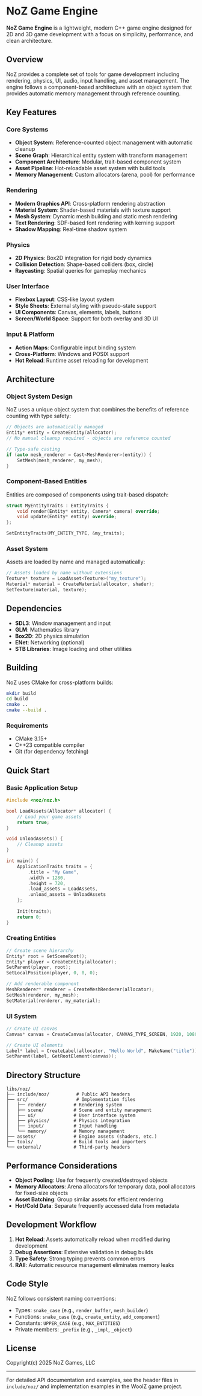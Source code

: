 # NoZ Game Engine

**NoZ Game Engine** is a lightweight, modern C++ game engine designed for 2D and 3D game development with a focus on simplicity, performance, and clean architecture.

## Overview

NoZ provides a complete set of tools for game development including rendering, physics, UI, audio, input handling, and asset management. The engine follows a component-based architecture with an object system that provides automatic memory management through reference counting.

## Key Features

### Core Systems
- **Object System**: Reference-counted object management with automatic cleanup
- **Scene Graph**: Hierarchical entity system with transform management
- **Component Architecture**: Modular, trait-based component system
- **Asset Pipeline**: Hot-reloadable asset system with build tools
- **Memory Management**: Custom allocators (arena, pool) for performance

### Rendering
- **Modern Graphics API**: Cross-platform rendering abstraction
- **Material System**: Shader-based materials with texture support
- **Mesh System**: Dynamic mesh building and static mesh rendering
- **Text Rendering**: SDF-based font rendering with kerning support
- **Shadow Mapping**: Real-time shadow system

### Physics
- **2D Physics**: Box2D integration for rigid body dynamics
- **Collision Detection**: Shape-based colliders (box, circle)
- **Raycasting**: Spatial queries for gameplay mechanics

### User Interface
- **Flexbox Layout**: CSS-like layout system
- **Style Sheets**: External styling with pseudo-state support
- **UI Components**: Canvas, elements, labels, buttons
- **Screen/World Space**: Support for both overlay and 3D UI

### Input & Platform
- **Action Maps**: Configurable input binding system
- **Cross-Platform**: Windows and POSIX support
- **Hot Reload**: Runtime asset reloading for development

## Architecture

### Object System Design
NoZ uses a unique object system that combines the benefits of reference counting with type safety:

```cpp
// Objects are automatically managed
Entity* entity = CreateEntity(allocator);
// No manual cleanup required - objects are reference counted

// Type-safe casting
if (auto mesh_renderer = Cast<MeshRenderer>(entity)) {
    SetMesh(mesh_renderer, my_mesh);
}
```

### Component-Based Entities
Entities are composed of components using trait-based dispatch:

```cpp
struct MyEntityTraits : EntityTraits {
    void render(Entity* entity, Camera* camera) override;
    void update(Entity* entity) override;
};

SetEntityTraits(MY_ENTITY_TYPE, &my_traits);
```

### Asset System
Assets are loaded by name and managed automatically:

```cpp
// Assets loaded by name without extensions
Texture* texture = LoadAsset<Texture>("my_texture");
Material* material = CreateMaterial(allocator, shader);
SetTexture(material, texture);
```

## Dependencies

- **SDL3**: Window management and input
- **GLM**: Mathematics library
- **Box2D**: 2D physics simulation
- **ENet**: Networking (optional)
- **STB Libraries**: Image loading and other utilities

## Building

NoZ uses CMake for cross-platform builds:

```bash
mkdir build
cd build
cmake ..
cmake --build .
```

### Requirements
- CMake 3.15+
- C++23 compatible compiler
- Git (for dependency fetching)

## Quick Start

### Basic Application Setup

```cpp
#include <noz/noz.h>

bool LoadAssets(Allocator* allocator) {
    // Load your game assets
    return true;
}

void UnloadAssets() {
    // Cleanup assets
}

int main() {
    ApplicationTraits traits = {
        .title = "My Game",
        .width = 1280,
        .height = 720,
        .load_assets = LoadAssets,
        .unload_assets = UnloadAssets
    };
    
    Init(traits);
    return 0;
}
```

### Creating Entities

```cpp
// Create scene hierarchy
Entity* root = GetSceneRoot();
Entity* player = CreateEntity(allocator);
SetParent(player, root);
SetLocalPosition(player, 0, 0, 0);

// Add renderable component
MeshRenderer* renderer = CreateMeshRenderer(allocator);
SetMesh(renderer, my_mesh);
SetMaterial(renderer, my_material);
```

### UI System

```cpp
// Create UI canvas
Canvas* canvas = CreateCanvas(allocator, CANVAS_TYPE_SCREEN, 1920, 1080);

// Create UI elements
Label* label = CreateLabel(allocator, "Hello World", MakeName("title"));
SetParent(label, GetRootElement(canvas));
```

## Directory Structure

```
libs/noz/
├── include/noz/          # Public API headers
├── src/                  # Implementation files
│   ├── render/          # Rendering system
│   ├── scene/           # Scene and entity management
│   ├── ui/              # User interface system
│   ├── physics/         # Physics integration
│   ├── input/           # Input handling
│   └── memory/          # Memory management
├── assets/              # Engine assets (shaders, etc.)
├── tools/               # Build tools and importers
└── external/            # Third-party headers
```

## Performance Considerations

- **Object Pooling**: Use for frequently created/destroyed objects
- **Memory Allocators**: Arena allocators for temporary data, pool allocators for fixed-size objects
- **Asset Batching**: Group similar assets for efficient rendering
- **Hot/Cold Data**: Separate frequently accessed data from metadata

## Development Workflow

1. **Hot Reload**: Assets automatically reload when modified during development
2. **Debug Assertions**: Extensive validation in debug builds
3. **Type Safety**: Strong typing prevents common errors
4. **RAII**: Automatic resource management eliminates memory leaks

## Code Style

NoZ follows consistent naming conventions:
- Types: `snake_case` (e.g., `render_buffer`, `mesh_builder`)
- Functions: `snake_case` (e.g., `create_entity`, `add_component`)
- Constants: `UPPER_CASE` (e.g., `MAX_ENTITIES`)
- Private members: `_prefix` (e.g., `_impl`, `_object`)

## License

Copyright(c) 2025 NoZ Games, LLC

---

For detailed API documentation and examples, see the header files in `include/noz/` and implementation examples in the WoolZ game project.